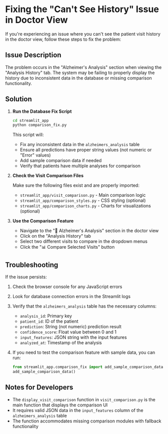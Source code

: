 # Fixing the "Can't See History" Issue in Doctor View

If you're experiencing an issue where you can't see the patient visit history in the doctor view, follow these steps to fix the problem:

## Issue Description

The problem occurs in the "Alzheimer's Analysis" section when viewing the "Analysis History" tab. The system may be failing to properly display the history due to inconsistent data in the database or missing comparison functionality.

## Solution

1. **Run the Database Fix Script**

   ```bash
   cd streamlit_app
   python comparison_fix.py
   ```

   This script will:
   - Fix any inconsistent data in the `alzheimers_analysis` table
   - Ensure all predictions have proper string values (not numeric or "Error" values)
   - Add sample comparison data if needed
   - Verify that patients have multiple analyses for comparison

2. **Check the Visit Comparison Files**

   Make sure the following files exist and are properly imported:
   - `streamlit_app/visit_comparison.py` - Main comparison logic
   - `streamlit_app/comparison_styles.py` - CSS styling (optional)
   - `streamlit_app/comparison_charts.py` - Charts for visualizations (optional)

3. **Use the Comparison Feature**

   - Navigate to the "🧠 Alzheimer's Analysis" section in the doctor view
   - Click on the "Analysis History" tab
   - Select two different visits to compare in the dropdown menus
   - Click the "📊 Compare Selected Visits" button

## Troubleshooting

If the issue persists:

1. Check the browser console for any JavaScript errors
2. Look for database connection errors in the Streamlit logs
3. Verify that the `alzheimers_analysis` table has the necessary columns:
   - `analysis_id`: Primary key
   - `patient_id`: ID of the patient
   - `prediction`: String (not numeric) prediction result
   - `confidence_score`: Float value between 0 and 1
   - `input_features`: JSON string with the input features
   - `analyzed_at`: Timestamp of the analysis

4. If you need to test the comparison feature with sample data, you can run:
   ```python
   from streamlit_app.comparison_fix import add_sample_comparison_data
   add_sample_comparison_data()
   ```

## Notes for Developers

- The `display_visit_comparison` function in `visit_comparison.py` is the main function that displays the comparison UI
- It requires valid JSON data in the `input_features` column of the `alzheimers_analysis` table
- The function accommodates missing comparison modules with fallback functionality 